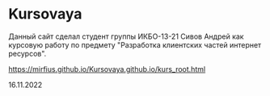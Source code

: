 # Kursovaya

Данный сайт сделал студент группы ИКБО-13-21 Сивов Андрей как курсовую работу по предмету "Разработка клиентских частей интернет ресурсов".

https://mirfius.github.io/Kursovaya.github.io/kurs_root.html

16.11.2022
